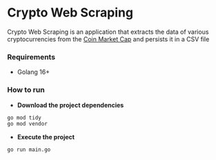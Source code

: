 # Crypto Web Scraping

Crypto Web Scraping is an application that extracts the data of various cryptocurrencies from the [Coin Market Cap](https://coinmarketcap.com/) and persists it in a CSV file

### Requirements

- Golang 16+

### How to run

- **Download the project dependencies**

```bash
go mod tidy
go mod vendor
```

- **Execute the project**

```bash
go run main.go
```